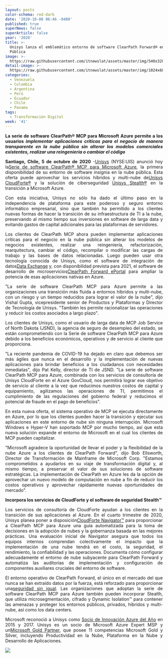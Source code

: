 ```yaml
---
layout: posts
color-schema: red-dark
date: '2020-10-08 06:46 -0400'
published: true
superNews: false
superArticle: false
year: '2020'
title: >-
  Unisys lanza el emblemático entorno de software ClearPath Forward® en la Nube
  Pública
image: >-
  https://raw.githubusercontent.com/itnewslat/assets/master/img/540x320/Nube-Publica-p.jpg
detail-image: >-
  https://raw.githubusercontent.com/itnewslat/assets/master/img/1024x680/Nube-Publica-g.jpg
categories:
  - Venezuela
  - Colombia
  - Argentina
  - Perú
  - Ecuador
  - Chile
  - Panama
tags:
  - Transformación Digital
week: '41'
---
```

<p style="text-align: justify;"><strong>La serie de software ClearPath® MCP para Microsoft Azure permite a los usuarios<em> implementar aplicaciones críticas para el negocio de manera transparente en la nube pública sin alterar los modelos comerciales existentes, realizar una reingeniería o cambiar el código</em></strong></p>
<p style="text-align: justify;"><strong>Santiago, Chile, 5 de octubre de 2020</strong> -<a href="http://www.unisys.com/">Unisys</a> (NYSE:UIS) anunció hoy la<a href="https://www.unisys.com/offerings/clearpath-forward/clearpath-forward-cloud">Serie de software ClearPath® MCP para Microsoft Azure</a>, la primera disponibilidad de su entorno de software insignia en la nube pública. Esta oferta puede aprovechar los servicios híbridos y multi-nube de<a href="https://www.unisys.com/offerings/cloud-and-infrastructure-services/cloudforte">Unisys CloudForte®</a> y la solución de ciberseguridad <a href="https://stealthsecurity.unisys.com/">Unisys Stealth®</a> en la transición a Microsoft Azure.</p>
<p style="text-align: justify;">Con esta iniciativa, Unisys no sólo ha dado el último paso en la independencia de plataforma para este poderoso y seguro entorno informático empresarial, sino que también ha permitido a los clientes nuevas formas de hacer la transición de su infraestructura de TI a la nube, preservando al mismo tiempo sus inversiones en software de larga data y evitando gastos de capital adicionales para las plataformas de servidores.</p>
<p style="text-align: justify;">Los clientes de ClearPath MCP ahora pueden implementar aplicaciones críticas para el negocio en la nube pública sin alterar los modelos de negocios existentes, realizar una reingeniería, refactorización, rearquitectura, cambiar el código, recompilar o modificar las cargas de trabajo y las bases de datos relacionadas. Luego pueden usar otra tecnología conocida de Unisys, como el software de integración de datos<a href="https://www.unisys.com/offerings/clearpath-forward/clearpath-forward-products/cross-platform-software/data-exchange">Data Exchange</a> y, con disponibilidad prevista para 2021, el software de desarrollo de microservicios<a href="https://www.unisys.com/offerings/clearpath-forward/clearpath-forward-products/cross-platform-software/clearpath-forward-eportal">ClearPath Forward ePortal</a> para ampliar la potencia de esas aplicaciones nativas en Azure.</p>
<p style="text-align: justify;">"La serie de software ClearPath MCP para Azure permite a las organizaciones una transición más fluida a entornos híbridos y multi-nube, con un riesgo y un tiempo reducidos para lograr el valor de la nube", dijo Vishal Gupta, vicepresidente senior de Productos y Plataformas y Director de Tecnología de Unisys. "También les permite racionalizar las operaciones y reducir los costos asociados a largo plazo".</p>
<p style="text-align: justify;">Los clientes de Unisys, como el usuario de larga data de MCP Job Service of North Dakota (JSND), la agencia de seguro de desempleo del estado, se están comprometiendo con la Serie de software ClearPath MCP para Azure debido a los beneficios económicos, operativos y de servicio al cliente que proporciona.</p>
<p style="text-align: justify;">"La reciente pandemia de COVID-19 ha dejado en claro que debemos ser más ágiles que nunca en el desarrollo y la implementación de nuevas aplicaciones para brindar beneficios a los ciudadanos con necesidades inmediatas", dijo Pat Kelly, director de TI de JSND. "La serie de software ClearPath MCP para Azure, combinada con los servicios de consultoría de Unisys CloudForte en el Azure GovCloud, nos permitirá lograr ese objetivo de servicio al cliente a la vez que reducimos nuestros costos de capital y equipamiento, agilizamos las operaciones de TI, permitimos el cumplimiento de las regulaciones del gobierno federal y reducimos el potencial de fraude en el pago de beneficios".</p>
<p style="text-align: justify;">En esta nueva oferta, el sistema operativo de MCP se ejecuta directamente en Azure, por lo que los clientes pueden hacer la transición y ejecutar sus aplicaciones en este entorno de nube sin ninguna interrupción. Microsoft Windows e Hyper-V han soportado MCP por mucho tiempo, así que esta nueva solución expande el entorno de Microsoft en el cual los clientes de MCP pueden capitalizar.</p>
<p style="text-align: justify;">"Microsoft agradece la oportunidad de llevar el poder y la flexibilidad de la nube Azure a los clientes de ClearPath Forward", dijo Bob Ellsworth, Director de Transformación de Mainframe de Microsoft Corp. "Estamos comprometidos a ayudarlos en su viaje de transformación digital y, al mismo tiempo, a preservar el valor de sus soluciones de software estratégicas. La implementación de ClearPath en Azure les da la opción de aprovechar un nuevo modelo de computación en nube a fin de reducir los costos operativos y aprovechar rápidamente nuevas oportunidades de mercado".</p>
<p style="text-align: justify;"><strong>Incorpora los servicios de CloudForte y el software de seguridad Stealth™</strong></p>
<p style="text-align: justify;">Los servicios de consultoría de CloudForte ayudan a los clientes en la transición de sus aplicaciones al Azure. En el cuarto trimestre de 2020, Unisys planea poner a disposición<a href="https://www.unisys.com/offerings/cloud-and-infrastructure-services/cloudforte/brochure/cloudforte-navigator-id-4658">CloudForte Navigator™</a> para proporcionar a ClearPath MCP para Azure una guía automatizada para la toma de decisiones en la adopción de nubes y la gobernanza basada en las mejores prácticas. Una evaluación inicial de Navigator asegura que todos los equipos internos comprendan colectivamente el impacto que la implementación de una nube tendrá en el costo, la seguridad, el rendimiento, la confiabilidad y las operaciones. Documenta cómo configurar adecuadamente el entorno de nube subyacente para ClearPath Forward y automatiza las auditorías de implementación y configuración de componentes auxiliares cruciales del entorno de software.</p>
<p style="text-align: justify;">El entorno operativo de ClearPath Forward, el único en el mercado del que nunca se han extraído datos por la fuerza, está reforzado para proporcionar una<a href="https://assets.unisys.com/Documents/Global/Misc/NISTNationalVulnerabilityDatabase.pdf">seguridad sin igual</a>. Las organizaciones que adoptan la serie de software ClearPath MCP para Azure también pueden incorporar Stealth, que utiliza microsegmentación, cifrado y Dynamic Isolation™ para contener las amenazas y proteger los entornos públicos, privados, híbridos y multi-nube, así como los data centers.</p>
<p style="text-align: justify;">Microsoft reconoció a Unisys como <a href="https://www.unisys.com/offerings/cloud-and-infrastructure-services/cloud-and-data-center-managed-services/news%20release/unisys-named-microsoft-azure-innovation-partner-of-year-240-percent">Socio de Innovación Azure del Año</a> en 2015 y 2017. Unisys es un socio de Microsoft Azure Expert MSP y un<a href="https://www.unisys.com/strategic-alliance-partners/microsoft">Microsoft Gold Partner</a>, que posee 11 competencias Microsoft Gold y Silver, incluyendo Productividad en la Nube, Plataforma en la Nube y Desarrollo de Aplicaciones.</p>
<p style="text-align: justify;"></p>

<img src="https://tracker.metricool.com/c3po.jpg?hash=56f88a41e39ab42c063cc51676587a04"/>